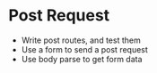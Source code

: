 # Post Request

* Write post routes, and test them
* Use a form to send a post request
* Use body parse to get form data